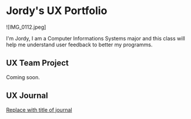 # Jordy's UX Portfolio

![IMG_0112.jpeg]

I'm Jordy, I am a Computer Informations Systems major and this class will help me understand user feedback to better my programms.

## UX Team Project

Coming soon.

## UX Journal

[Replace with title of journal](journal/)
